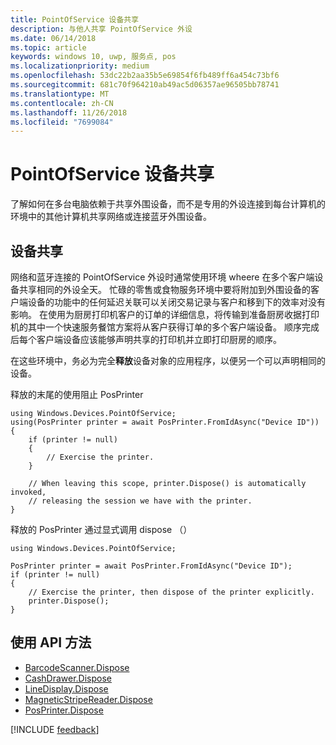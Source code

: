 ```yaml
---
title: PointOfService 设备共享
description: 与他人共享 PointOfService 外设
ms.date: 06/14/2018
ms.topic: article
keywords: windows 10, uwp, 服务点, pos
ms.localizationpriority: medium
ms.openlocfilehash: 53dc22b2aa35b5e69854f6fb489ff6a454c73bf6
ms.sourcegitcommit: 681c70f964210ab49ac5d06357ae96505bb78741
ms.translationtype: MT
ms.contentlocale: zh-CN
ms.lasthandoff: 11/26/2018
ms.locfileid: "7699084"
---
```

# <a name="pointofservice-device-sharing"></a>PointOfService 设备共享

了解如何在多台电脑依赖于共享外围设备，而不是专用的外设连接到每台计算机的环境中的其他计算机共享网络或连接蓝牙外围设备。

## <a name="device-sharing"></a>设备共享

网络和蓝牙连接的 PointOfService 外设时通常使用环境 wheere 在多个客户端设备共享相同的外设全天。  忙碌的零售或食物服务环境中要将附加到外围设备的客户端设备的功能中的任何延迟关联可以关闭交易记录与客户和移到下的效率对没有影响。 在使用为厨房打印机客户的订单的详细信息，将传输到准备厨房收据打印机的其中一个快速服务餐馆方案将从客户获得订单的多个客户端设备。  顺序完成后每个客户端设备应该能够声明共享的打印机并立即打印厨房的顺序。

在这些环境中，务必为完全**释放**设备对象的应用程序，以便另一个可以声明相同的设备。

释放的末尾的使用阻止 PosPrinter

```Csharp 
using Windows.Devices.PointOfService;
using(PosPrinter printer = await PosPrinter.FromIdAsync("Device ID"))
{
    if (printer != null)
    {
        // Exercise the printer.
    }

    // When leaving this scope, printer.Dispose() is automatically invoked, 
    // releasing the session we have with the printer.
}
```


释放的 PosPrinter 通过显式调用 dispose （）

```Csharp 
using Windows.Devices.PointOfService;

PosPrinter printer = await PosPrinter.FromIdAsync("Device ID");
if (printer != null)
{
    // Exercise the printer, then dispose of the printer explicitly.
    printer.Dispose();
}
```

## <a name="api-methods-used"></a>使用 API 方法 

+ [BarcodeScanner.Dispose](https://docs.microsoft.com/uwp/api/windows.devices.pointofservice.barcodescanner.dispose) 
+ [CashDrawer.Dispose](https://docs.microsoft.com/uwp/api/windows.devices.pointofservice.cashdrawer.dispose) 
+ [LineDisplay.Dispose](https://docs.microsoft.com/uwp/api/windows.devices.pointofservice.linedisplay.dispose) 
+ [MagneticStripeReader.Dispose](https://docs.microsoft.com/uwp/api/windows.devices.pointofservice.magneticstripereader.dispose)  
+ [PosPrinter.Dispose](https://docs.microsoft.com/uwp/api/windows.devices.pointofservice.posprinter.dispose) 


[!INCLUDE [feedback](./includes/pos-feedback.md)]
